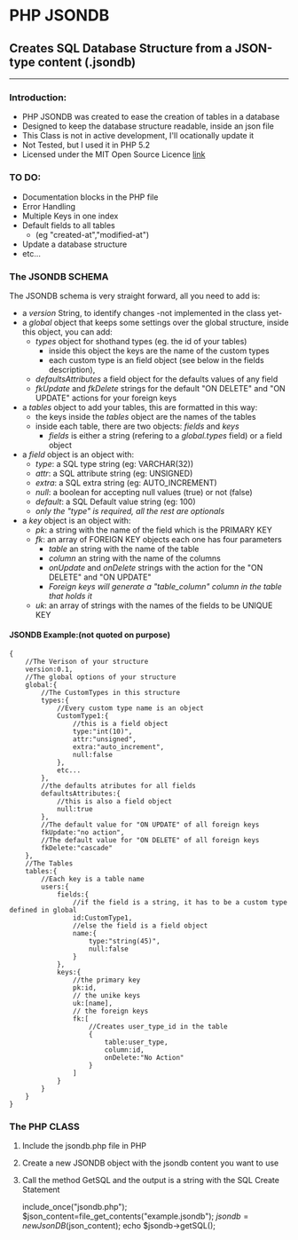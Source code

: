 # PHP JSONDB

## Creates SQL Database Structure from a JSON-type content (.jsondb)

---

### Introduction:
* PHP JSONDB was created to ease the creation of tables in a database
* Designed to keep the database structure readable, inside an json file
* This Class is not in active development, I'll ocationally update it 
* Not Tested, but I used it in PHP 5.2
* Licensed under the MIT Open Source Licence [link](http://opensource.org/licenses/MIT)

### TO DO:
* Documentation blocks in the PHP file
* Error Handling
* Multiple Keys in one index
* Default fields to all tables
	* (eg "created-at","modified-at")
* Update a database structure
* etc...

### The JSONDB SCHEMA

The JSONDB schema is very straight forward, all you need to add is:

* a *version* String, to identify changes -not implemented in the class yet-
* a *global* object that keeps some settings over the global structure, inside this object, you can add:
	* *types* object for shothand types (eg. the id of your tables)
		* inside this object the keys are the name of the custom types
		* each custom type is an field object (see below in the fields description), 
	* *defaultsAttributes* a field object for the defaults values of any field
	* *fkUpdate* and *fkDelete* strings for the default "ON DELETE" and "ON UPDATE" actions for your foreign keys
* a *tables* object to add your tables, this are formatted in this way:
	* the keys inside the *tables* object are the names of the tables
	* inside each table, there are two objects: *fields* and *keys*
		* *fields* is either a string (refering to a *global.types* field) or a field object
* a *field* object is an object with:
	* *type*: a SQL type string (eg: VARCHAR(32))
	* *attr*: a SQL attribute string (eg: UNSIGNED)
	* *extra*: a SQL extra string (eg: AUTO_INCREMENT)
	* *null*: a boolean for accepting null values (true) or not (false)
	* *default*: a SQL Default value string (eg: 100)
	* *only the "type" is required, all the rest are optionals*
* a *key* object is an object with:
	* *pk*: a string with the name of the field which is the PRIMARY KEY
	* *fk*: an array of FOREIGN KEY objects each one has four parameters
		* *table* an string with the name of the table
		* *column* an string with the name of the columns
		* *onUpdate* and *onDelete* strings with the action for the "ON DELETE" and "ON UPDATE"
		* *Foreign keys will generate a "table_column" column in the table that holds it*
	* *uk*: an array of strings with the names of the fields to be UNIQUE KEY

#### JSONDB Example:(not quoted on purpose)

    {
    	//The Verison of your structure
    	version:0.1,
    	//The global options of your structure
    	global:{
    		//The CustomTypes in this structure
    		types:{
    			//Every custom type name is an object
    			CustomType1:{
    				//this is a field object
    				type:"int(10)",
    				attr:"unsigned",
    				extra:"auto_increment",
    				null:false
    			},
    			etc...
    		},
    		//the defaults atributes for all fields
    		defaultsAttributes:{
    			//this is also a field object
    			null:true
    		},
    		//The default value for "ON UPDATE" of all foreign keys
    		fkUpdate:"no action",
    		//The default value for "ON DELETE" of all foreign keys
    		fkDelete:"cascade"
    	},
    	//The Tables
    	tables:{
    		//Each key is a table name
    		users:{
    			fields:{
    				//if the field is a string, it has to be a custom type defined in global
    				id:CustomType1,
    				//else the field is a field object
    				name:{
    					type:"string(45)",
    					null:false
    				}
    			},
    			keys:{
    				//the primary key
    				pk:id,
    				// the unike keys
    				uk:[name],
    				// the foreign keys
    				fk:[
    					//Creates user_type_id in the table
    					{
    						table:user_type,
    						column:id,
    						onDelete:"No Action"
    					}
    				]
    			}
    		}
    	}
    }

### The PHP CLASS

1. Include the jsondb.php file in PHP
2. Create a new JSONDB object with the jsondb content you want to use
3. Call the method GetSQL and the output is a string with the SQL Create Statement

    include_once("jsondb.php");
    $json_content=file_get_contents("example.jsondb");
    $jsondb=new JsonDB($json_content);
    echo $jsondb->getSQL();

